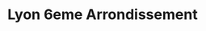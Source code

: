 ---
title: Lyon 6eme Arrondissement
url: /lyon-6eme-arrondissement/
latitude: 45.768
longitude: 4.845
---